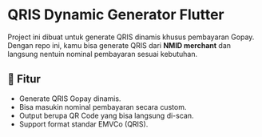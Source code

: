 # QRIS Dynamic Generator Flutter

Project ini dibuat untuk generate QRIS dinamis khusus pembayaran Gopay.  
Dengan repo ini, kamu bisa generate QRIS dari **NMID merchant** dan langsung nentuin nominal pembayaran sesuai kebutuhan.

## 🚀 Fitur
- Generate QRIS Gopay dinamis.
- Bisa masukin nominal pembayaran secara custom.
- Output berupa QR Code yang bisa langsung di-scan.
- Support format standar EMVCo (QRIS).

